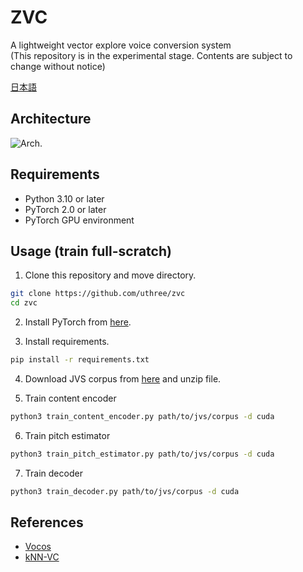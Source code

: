 # ZVC
A lightweight vector explore voice conversion system  
(This repository is in the experimental stage. Contents are subject to change without notice)

[日本語](https://github.com/uthree/zvc/blob/main/documents/readme_ja.md)

## Architecture
![Arch.](https://github.com/uthree/zvc/blob/main/documents/architecture.png)

## Requirements
- Python 3.10 or later
- PyTorch 2.0 or later
- PyTorch GPU environment

## Usage (train full-scratch)
1. Clone this repository and move directory.
```sh
git clone https://github.com/uthree/zvc
cd zvc
```

2. Install  PyTorch from
[here](https://pytorch.org).

3. Install requirements.
```sh
pip install -r requirements.txt
```

4. Download JVS corpus from [here](https://sites.google.com/site/shinnosuketakamichi/research-topics/jvs_corpus) and unzip file.

5. Train content encoder
```sh
python3 train_content_encoder.py path/to/jvs/corpus -d cuda
```

6. Train pitch estimator
```sh
python3 train_pitch_estimator.py path/to/jvs/corpus -d cuda
```

7. Train decoder
```sh
python3 train_decoder.py path/to/jvs/corpus -d cuda
```



## References
- [Vocos](https://arxiv.org/abs/2306.00814)
- [kNN-VC](https://arxiv.org/abs/2305.18975)
